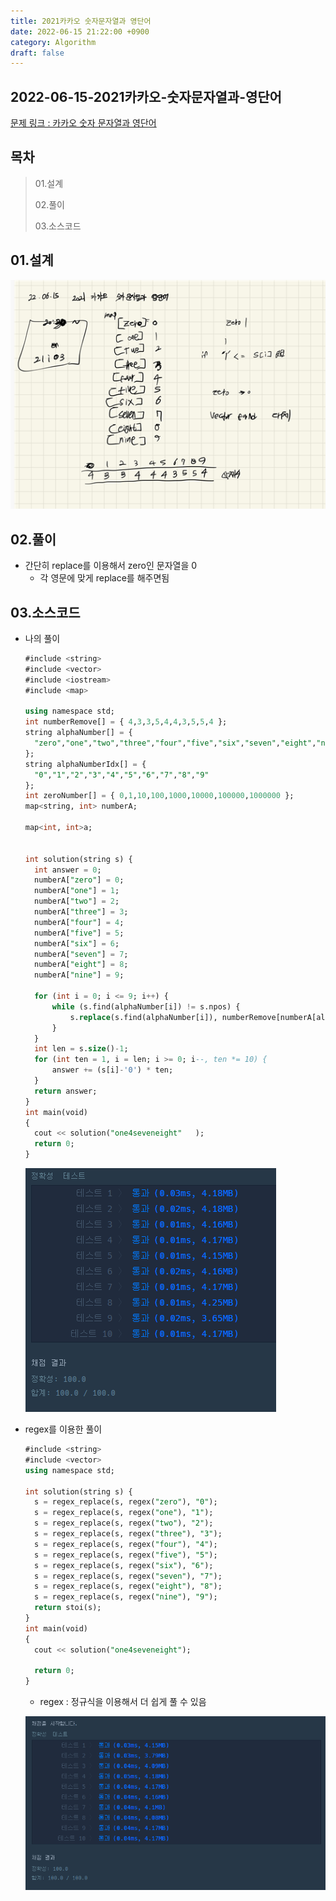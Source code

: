 ```yaml
---
title: 2021카카오 숫자문자열과 영단어
date: 2022-06-15 21:22:00 +0900
category: Algorithm
draft: false
---
```


## 2022-06-15-2021카카오-숫자문자열과-영단어

[문제 링크 : 카카오 숫자 문자열과 영단어](https://programmers.co.kr/learn/courses/30/lessons/81301?language=cpp)

## 목차
>01.설계
>
>02.풀이
>
>03.소스코드
>
##  01.설계

![image-20220615212507030](../../assets/img/post/2022-06-15-2021카카오-숫자문자열과-영단어/image-20220615212507030.png)

## 02.풀이

- 간단히 replace를 이용해서 zero인 문자열을 0 
  - 각 영문에 맞게 replace를 해주면됨

## 03.소스코드

- 나의 풀이

  ```sql
  #include <string>
  #include <vector>
  #include <iostream>
  #include <map>
  
  using namespace std;
  int numberRemove[] = { 4,3,3,5,4,4,3,5,5,4 };
  string alphaNumber[] = {
  	"zero","one","two","three","four","five","six","seven","eight","nine"
  };
  string alphaNumberIdx[] = {
  	"0","1","2","3","4","5","6","7","8","9"
  };
  int zeroNumber[] = { 0,1,10,100,1000,10000,100000,1000000 };
  map<string, int> numberA;
  
  map<int, int>a;
  
  
  int solution(string s) {
  	int answer = 0;
  	numberA["zero"] = 0;
  	numberA["one"] = 1;
  	numberA["two"] = 2;
  	numberA["three"] = 3;
  	numberA["four"] = 4;
  	numberA["five"] = 5;
  	numberA["six"] = 6;
  	numberA["seven"] = 7;
  	numberA["eight"] = 8;
  	numberA["nine"] = 9;
  
  	for (int i = 0; i <= 9; i++) {
  		while (s.find(alphaNumber[i]) != s.npos) {
  			s.replace(s.find(alphaNumber[i]), numberRemove[numberA[alphaNumber[i]]], alphaNumberIdx[i]);
  		}
  	}
  	int len = s.size()-1;
  	for (int ten = 1, i = len; i >= 0; i--, ten *= 10) {
  		answer += (s[i]-'0') * ten;
  	}
  	return answer;
  }
  int main(void)
  {
  	cout << solution("one4seveneight"	);
  	return 0;
  }
  ```

  ![image-20220615213207592](../../assets/img/post/2022-06-15-2021카카오-숫자문자열과-영단어/image-20220615213207592.png)

- regex를 이용한 풀이

  ```sql
  #include <string>
  #include <vector>
  using namespace std;
  
  int solution(string s) {
  	s = regex_replace(s, regex("zero"), "0");
  	s = regex_replace(s, regex("one"), "1");
  	s = regex_replace(s, regex("two"), "2");
  	s = regex_replace(s, regex("three"), "3");
  	s = regex_replace(s, regex("four"), "4");
  	s = regex_replace(s, regex("five"), "5");
  	s = regex_replace(s, regex("six"), "6");
  	s = regex_replace(s, regex("seven"), "7");
  	s = regex_replace(s, regex("eight"), "8");
  	s = regex_replace(s, regex("nine"), "9");
  	return stoi(s);
  }
  int main(void)
  {
  	cout << solution("one4seveneight");
  
  	return 0;
  }
  ```

  - regex : 정규식을 이용해서 더 쉽게 풀 수 있음

  ![image-20220615213148517](../../assets/img/post/2022-06-15-2021카카오-숫자문자열과-영단어/image-20220615213148517.png)

